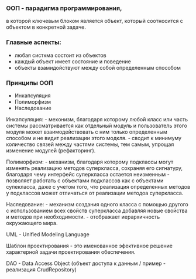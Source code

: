### ООП - парадигма программирования,
в которой ключевым блоком является объект, 
который соотносится с объектом в конкретной задаче.

### Главные аспекты:
-   любая систкма состоит из объектов
- каждый объект имеет состояние и поведение
- объекты взамидойствуют между собой определенным способом


### Принципы ООП
* Инкапсуляция
* Полиморфизм
* Наследование


Инкапсуляция: 
    -   мехонизм, благодаря которому любой класс или часть системы
    рассматривается как отдельный модуль и пользователь этого модуля может
    взаимодействовать с ним только определенным способом и не видит 
    реализации этого модкля.
    -   сводит к минимуму количество связей между частями системы, тем самым,
    упрощая изменение модулей (рефакторинг).

Полиморфизм:
    - механизм, благодаря которому подклассы могут изменять реализацию методов
    суперкласса, сохраняя его сигнатуру, благодаря чему интерфейс суперкласса 
    остается неизменным
    - позволяет работать с объектами подклассов как с объектами супекласса, даже
    с учетом того, что реализация определенных методов у подклассов может отличаться
    от реализации методоа суперкласса.

Наследование:
    - механизм создания одного класса с помощью другого с использованием всех 
    свойств суперкласса добавляя новые свойства и методов при необходимости.
    - отображает иерархичность окружающего мира.


UML - Unified Modeling Language

Шаблон проектирования - это именованное эфективное решение характерной задачи
    проектирования обеспечения.

DAO - Data Access Object
(объект доступа к данным / пример - реализация CrudRepository) 

